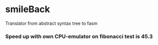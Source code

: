 # smileBack
Translator from abstract syntax tree to fasm

### Speed up with own CPU-emulator on fibonacci test is 45.3
